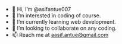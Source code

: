 - 👋 Hi, I’m @asifantue007
- 👀 I’m interested in coding of course. 
- 🌱 I’m currently learning web development. 
- 💞️ I’m looking to collaborate on any coding. 
- 📫 Reach me at aasif.antue@gmail.com

<!---
aasifantue007/aasifantue007 is a ✨ special ✨ repository because its `README.md` (this file) appears on your GitHub profile.
You can click the Preview link to take a look at your changes.
--->

